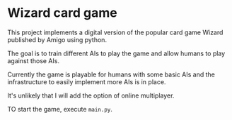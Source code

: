 # Wizard card game

This project implements a digital version of the popular card game Wizard published by Amigo using python.

The goal is to train different AIs to play the game and allow humans to play against those AIs.

Currently the game is playable for humans with some basic AIs and the infrastructure to easily implement more AIs is in place.

It's unlikely that I will add the option of online multiplayer.

TO start the game, execute `main.py`.